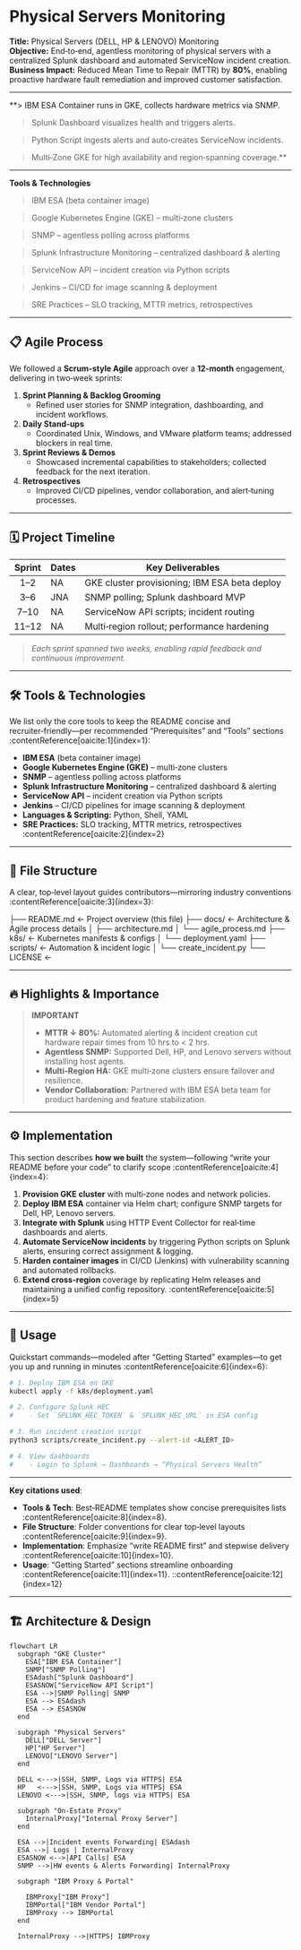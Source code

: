 # Physical Servers Monitoring

**Title:** Physical Servers (DELL, HP & LENOVO) Monitoring  
**Objective:** End‑to‑end, agentless monitoring of physical servers with a centralized Splunk dashboard and automated ServiceNow incident creation.  
**Business Impact:** Reduced Mean Time to Repair (MTTR) by **80%**, enabling proactive hardware fault remediation and improved customer satisfaction.

---

**> IBM ESA Container runs in GKE, collects hardware metrics via SNMP.

> Splunk Dashboard visualizes health and triggers alerts.

> Python Script ingests alerts and auto‑creates ServiceNow incidents.

> Multi‑Zone GKE for high availability and region‑spanning coverage.**

---
 **Tools & Technologies** 

> IBM ESA (beta container image)

> Google Kubernetes Engine (GKE) – multi‑zone clusters

> SNMP – agentless polling across platforms

> Splunk Infrastructure Monitoring – centralized dashboard & alerting

> ServiceNow API – incident creation via Python scripts

> Jenkins – CI/CD for image scanning & deployment

> SRE Practices – SLO tracking, MTTR metrics, retrospectives

---
  
## 📋 Agile Process

We followed a **Scrum‑style Agile** approach over a **12‑month** engagement, delivering in two‑week sprints:

1. **Sprint Planning & Backlog Grooming**  
   - Refined user stories for SNMP integration, dashboarding, and incident workflows.  
2. **Daily Stand‑ups**  
   - Coordinated Unix, Windows, and VMware platform teams; addressed blockers in real time.  
3. **Sprint Reviews & Demos**  
   - Showcased incremental capabilities to stakeholders; collected feedback for the next iteration.  
4. **Retrospectives**  
   - Improved CI/CD pipelines, vendor collaboration, and alert‑tuning processes.

---

## 🗓️ Project Timeline

| Sprint  | Dates    | Key Deliverables                              |
|:-------:|----------|-----------------------------------------------|
| 1–2     |NA      | GKE cluster provisioning; IBM ESA beta deploy |
| 3–6     | JNA    | SNMP polling; Splunk dashboard MVP            |
| 7–10    | NA     | ServiceNow API scripts; incident routing      |
| 11–12   | NA     | Multi‑region rollout; performance hardening   |

> _Each sprint spanned two weeks, enabling rapid feedback and continuous improvement._

---

## 🛠️ Tools & Technologies

We list only the core tools to keep the README concise and recruiter‑friendly—per recommended “Prerequisites” and “Tools” sections :contentReference[oaicite:1]{index=1}:  
- **IBM ESA** (beta container image)  
- **Google Kubernetes Engine (GKE)** – multi‑zone clusters  
- **SNMP** – agentless polling across platforms  
- **Splunk Infrastructure Monitoring** – centralized dashboard & alerting  
- **ServiceNow API** – incident creation via Python scripts  
- **Jenkins** – CI/CD pipelines for image scanning & deployment  
- **Languages & Scripting:** Python, Shell, YAML  
- **SRE Practices:** SLO tracking, MTTR metrics, retrospectives :contentReference[oaicite:2]{index=2}

---

## 📁 File Structure

A clear, top‑level layout guides contributors—mirroring industry conventions :contentReference[oaicite:3]{index=3}:

├── README.md ← Project overview (this file) ├── docs/ ← Architecture & Agile process details │ ├── architecture.md │ └── agile_process.md ├── k8s/ ← Kubernetes manifests & configs │ └── deployment.yaml ├── scripts/ ← Automation & incident logic │ └── create_incident.py └── LICENSE ←

---

## 🔥 Highlights & Importance

> **IMPORTANT**  
> - **MTTR ↓ 80%:** Automated alerting & incident creation cut hardware repair times from 10 hrs to < 2 hrs.  
> - **Agentless SNMP:** Supported Dell, HP, and Lenovo servers without installing host agents.  
> - **Multi‑Region HA:** GKE multi‑zone clusters ensure failover and resilience.  
> - **Vendor Collaboration:** Partnered with IBM ESA beta team for product hardening and feature stabilization.

---

## ⚙️ Implementation

This section describes **how we built** the system—following “write your README before your code” to clarify scope :contentReference[oaicite:4]{index=4}:  
1. **Provision GKE cluster** with multi‑zone nodes and network policies.  
2. **Deploy IBM ESA** container via Helm chart; configure SNMP targets for Dell, HP, Lenovo servers.  
3. **Integrate with Splunk** using HTTP Event Collector for real‑time dashboards and alerts.  
4. **Automate ServiceNow incidents** by triggering Python scripts on Splunk alerts, ensuring correct assignment & logging.  
5. **Harden container images** in CI/CD (Jenkins) with vulnerability scanning and automated rollbacks.  
6. **Extend cross‑region** coverage by replicating Helm releases and maintaining a unified config repository. :contentReference[oaicite:5]{index=5}

---

## 🚀 Usage

Quickstart commands—modeled after “Getting Started” examples—to get you up and running in minutes :contentReference[oaicite:6]{index=6}:

```bash
# 1. Deploy IBM ESA on GKE
kubectl apply -f k8s/deployment.yaml

# 2. Configure Splunk HEC
#    - Set `SPLUNK_HEC_TOKEN` & `SPLUNK_HEC_URL` in ESA config

# 3. Run incident creation script
python3 scripts/create_incident.py --alert-id <ALERT_ID>

# 4. View dashboards
#    - Login to Splunk → Dashboards → “Physical Servers Health”
```
---

**Key citations used**:

- **Tools & Tech**: Best‑README templates show concise prerequisites lists :contentReference[oaicite:8]{index=8}.  
- **File Structure**: Folder conventions for clear top‑level layouts :contentReference[oaicite:9]{index=9}.  
- **Implementation**: Emphasize “write README first” and stepwise delivery :contentReference[oaicite:10]{index=10}.  
- **Usage**: “Getting Started” sections streamline onboarding :contentReference[oaicite:11]{index=11}.
::contentReference[oaicite:12]{index=12}

---

## 🏗️ Architecture & Design

```mermaid
flowchart LR
  subgraph "GKE Cluster"
    ESA["IBM ESA Container"]
    SNMP["SNMP Polling"]
    ESAdash["Splunk Dashboard"]
    ESASNOW["ServiceNow API Script"]
    ESA -->|SNMP Polling| SNMP
    ESA --> ESAdash
    ESA --> ESASNOW
  end

  subgraph "Physical Servers"
    DELL["DELL Server"]
    HP["HP Server"]
    LENOVO["LENOVO Server"]
  end

  DELL <--->|SSH, SNMP, Logs via HTTPS| ESA
  HP   <--->|SSH, SNMP, Logs via HTTPS| ESA
  LENOVO <--->|SSH, SNMP, logs via HTTPS| ESA

  subgraph "On‑Estate Proxy"
    InternalProxy["Internal Proxy Server"]
  end

  ESA -->|Incident events Forwarding| ESAdash
  ESA -->| Logs | InternalProxy
  ESASNOW <-->|API Calls| ESA
  SNMP -->|HW events & Alerts Forwarding| InternalProxy

  subgraph "IBM Proxy & Portal"

    IBMProxy["IBM Proxy"]
    IBMPortal["IBM Vendor Portal"]
    IBMProxy --> IBMPortal
  end

  InternalProxy -->|HTTPS| IBMProxy
